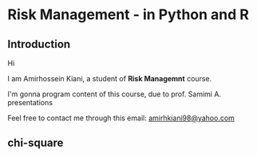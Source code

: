 # Risk Management - in **Python** and **R**

## Introduction

Hi

I am Amirhossein Kiani, a student of **Risk Managemnt** course.

I'm gonna program content of this course, due to prof. Samimi A. presentations

Feel free to contact me through this email: amirhkiani98@yahoo.com

## chi-square
